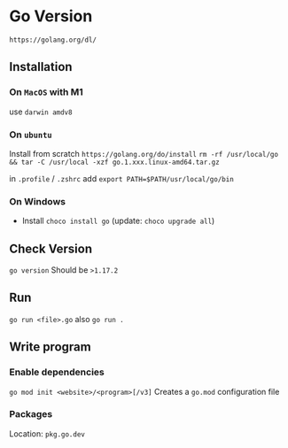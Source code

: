 # Go Version

`https://golang.org/dl/`

## Installation

### On `MacOS` with M1

use `darwin amdv8`

### On `ubuntu`

Install from scratch
`https://golang.org/do/install`
`rm -rf /usr/local/go && tar -C /usr/local -xzf go.1.xxx.linux-amd64.tar.gz`

in `.profile` / `.zshrc`
add `export PATH=$PATH/usr/local/go/bin`

### On Windows

* Install `choco install go` (update: `choco upgrade all`)


## Check Version

`go version`
Should be `>1.17.2`

## Run

`go run <file>.go`
also
`go run .`

## Write program

### Enable dependencies

`go mod init <website>/<program>[/v3]`
Creates a `go.mod` configuration file

### Packages

Location: `pkg.go.dev`
